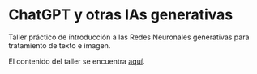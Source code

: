 # ChatGPT y otras IAs generativas

Taller práctico de introducción a las Redes Neuronales generativas para tratamiento de texto e imagen.

El contenido del taller se encuentra [aquí](https://nahuelcosta.notion.site/ChatGPT-y-otras-IAs-generativas-9fe40cbeba62461cb4c24084ec21b8c2).
